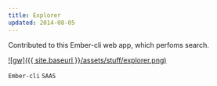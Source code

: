```yaml
---
title: Explorer
updated: 2014-08-05
---
```


Contributed to this Ember-cli web app, which perfoms search.

[![gw]({{ site.baseurl }}/assets/stuff/explorer.png)](http://internationaltradeadministration.github.io/explorer/)

`Ember-cli` `SAAS`